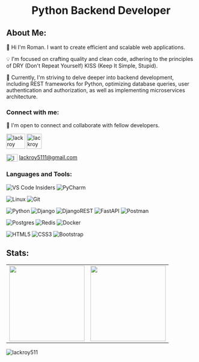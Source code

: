 <h1 align="center">Python Backend Developer</h1>

## About Me:
👋 Hi I'm Roman. I want to create efficient and scalable web applications.

💡 I'm focused on crafting quality and clean code, adhering to the principles of DRY (Don't Repeat Yourself) KISS (Keep It Simple, Stupid).

🚀 Сurrently, I'm striving to delve deeper into backend development, including REST frameworks for Python, optimizing database queries, user authentication and authorization, as well as implementing microservices architecture.

<h3 align="left">Connect with me:</h3>

💬 I'm open to connect and collaborate with fellow developers.

<p align="left">  
<a href="https://discordapp.com/users/367650964511129601/" target="blank"><img align="center" src="https://raw.githubusercontent.com/rahuldkjain/github-profile-readme-generator/master/src/images/icons/Social/discord.svg" alt="lackroy" height="40" width="50" /></a> <a href="https://t.me/lackroy511" target="blank"><img align="center" src="https://img.icons8.com/?size=512&id=oWiuH0jFiU0R&format=png" alt="lackroy" height="40" width="40" /></a>
</p>

<span><img align="center" src="https://upload.wikimedia.org/wikipedia/commons/thumb/7/7e/Gmail_icon_%282020%29.svg/2560px-Gmail_icon_%282020%29.svg.png" alt="lackroy" height="20" width="30"/></a>  lackroy5111@gmail.com</span>

<h3 align="left">Languages and Tools:</h3>

![VS Code Insiders](https://img.shields.io/badge/VS%20Code%20Insiders-35b393.svg?style=for-the-badge&logo=visual-studio-code&logoColor=white) ![PyCharm](https://img.shields.io/badge/pycharm-143?style=for-the-badge&logo=pycharm&logoColor=black&color=black&labelColor=green) 

![Linux](https://img.shields.io/badge/Linux-FCC624?style=for-the-badge&logo=linux&logoColor=black) 
![Git](https://img.shields.io/badge/git-%23F05033.svg?style=for-the-badge&logo=git&logoColor=white)

![Python](https://img.shields.io/badge/python-3670A0?style=for-the-badge&logo=python&logoColor=ffdd54) 	![Django](https://img.shields.io/badge/django-%23092E20.svg?style=for-the-badge&logo=django&logoColor=white) ![DjangoREST](https://img.shields.io/badge/DJANGO-REST-ff1709?style=for-the-badge&logo=django&logoColor=white&color=ff1709&labelColor=gray) ![FastAPI](https://img.shields.io/badge/FastAPI-005571?style=for-the-badge&logo=fastapi) ![Postman](https://img.shields.io/badge/Postman-FF6C37?style=for-the-badge&logo=postman&logoColor=white) 

![Postgres](https://img.shields.io/badge/postgres-%23316192.svg?style=for-the-badge&logo=postgresql&logoColor=white) ![Redis](https://img.shields.io/badge/redis-%23DD0031.svg?style=for-the-badge&logo=redis&logoColor=white) ![Docker](https://img.shields.io/badge/docker-%230db7ed.svg?style=for-the-badge&logo=docker&logoColor=white)

![HTML5](https://img.shields.io/badge/html5-%23E34F26.svg?style=for-the-badge&logo=html5&logoColor=white) ![CSS3](https://img.shields.io/badge/css3-%231572B6.svg?style=for-the-badge&logo=css3&logoColor=white) 	![Bootstrap](https://img.shields.io/badge/bootstrap-%238511FA.svg?style=for-the-badge&logo=bootstrap&logoColor=white)

## Stats:
<table>
  <tr>
    <td><img height="200px" src="https://github-readme-streak-stats.herokuapp.com/?user=lackroy511&theme=highcontrast"/></td>
    <td><img height="200px" src="https://github-readme-stats-sigma-five.vercel.app/api/top-langs/?username=lackroy511&layout=compact&theme=vision-friendly-dark"/></td>
  </tr>
</table>

<img src="https://komarev.com/ghpvc/?username=lackroy511&label=Profile%20views&color=0e75b6&style=flat" alt="lackroy511" />
